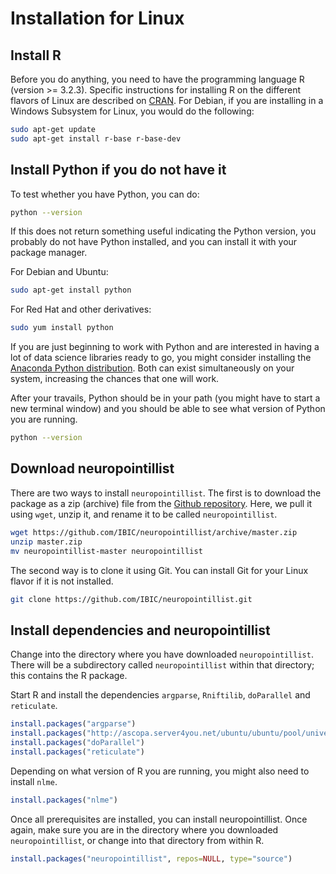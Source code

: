 # Installation for Linux

## Install R 
Before you do anything, you need to have the programming language R (version >= 3.2.3). Specific instructions for installing R on the different flavors of Linux are described on [CRAN](https://cran.r-project.org/bin/linux/). For Debian, if you are installing in a Windows Subsystem for Linux, you would do the following:

```bash
sudo apt-get update
sudo apt-get install r-base r-base-dev
```
## Install Python if you do not have it

To test whether you have Python, you can do:

```bash
python --version
```

If this does not return something useful indicating the Python version, you probably do not have Python installed, and you can install it with your package manager. 

For Debian and Ubuntu:

```bash
sudo apt-get install python
```

For Red Hat and other derivatives:

```bash
sudo yum install python
```

If you are just beginning to work with Python and are interested in having a lot of data science libraries ready to go, you might consider installing the [Anaconda Python distribution](https://www.anaconda.com). Both can exist simultaneously on your system, increasing the chances that one will work.

After your travails, Python should be in your path (you might have to start a new terminal window) and you should be able to see what version of Python you are running.

```bash
python --version
```

## Download neuropointillist
There are two ways to install `neuropointillist`. The first is to download the package as a zip (archive) file from the [Github repository](https://github.com/IBIC/neuropointillist). Here, we pull it using `wget`, unzip it, and rename it to be called `neuropointillist`.

```bash
wget https://github.com/IBIC/neuropointillist/archive/master.zip
unzip master.zip
mv neuropointillist-master neuropointillist
```

The second way is to clone it using Git. You can install Git for your Linux flavor if it is not installed.

```bash
git clone https://github.com/IBIC/neuropointillist.git
```


## Install dependencies and neuropointillist

Change into the directory where you have downloaded `neuropointillist`. There will be a subdirectory called `neuropointillist` within that directory; this contains the R package. 

Start R and install the dependencies `argparse`, `Rniftilib`, `doParallel` and `reticulate`. 

```R
install.packages("argparse")
install.packages("http://ascopa.server4you.net/ubuntu/ubuntu/pool/universe/r/r-cran-rniftilib/r-cran-rniftilib_0.0-35.r79.orig.tar.xz", repos=NULL)
install.packages("doParallel")
install.packages("reticulate")
```

Depending on what version of R you are running, you might also need to install `nlme`.

```R
install.packages("nlme")
```


Once all prerequisites are installed, you can install neuropointillist. Once again, make sure you are in the directory where you downloaded `neuropointillist`, or change into that directory from within R. 

``` R
install.packages("neuropointillist", repos=NULL, type="source")
```



